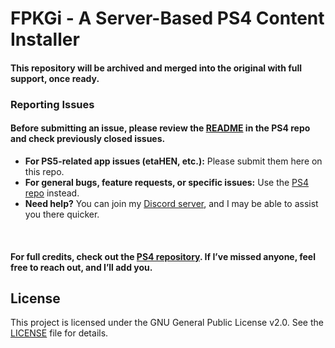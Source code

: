 # FPKGi - A Server-Based PS4 Content Installer  

#### This repository will be archived and merged into the original with full support, once ready.

### Reporting Issues
#### Before submitting an issue, please review the [README](https://github.com/ItsJokerZz/FPKGi/blob/nightly/README.md) in the PS4 repo and check previously closed issues.  

- **For PS5-related app issues (etaHEN, etc.):** Please submit them here on this repo.  
- **For general bugs, feature requests, or specific issues:** Use the [PS4 repo](https://www.github.com/ItsJokerZz/FPKGi/) instead.  
- **Need help?** You can join my [Discord server](https://discord.com/invite/RjG4Whf), and I may be able to assist you there quicker. 

<br>

#### For full credits, check out the [PS4 repository](https://www.github.com/ItsJokerZz/FPKGi/). If I’ve missed anyone, feel free to reach out, and I’ll add you.  

## License  
This project is licensed under the GNU General Public License v2.0. See the [LICENSE](LICENSE) file for details.  

